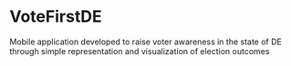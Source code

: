 # VoteFirstDE
Mobile application developed to raise voter awareness in the state of DE through simple representation and visualization of election outcomes
